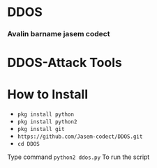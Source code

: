 # DDOS

### Avalin barname jasem codect


# DDOS-Attack Tools

# How to Install
* ```pkg install python```
* ```pkg install python2```
* ```pkg install git```
* ```https://github.com/Jasem-codect/DDOS.git```
* ```cd DDOS```

Type command ```python2 ddos.py``` To run the script
